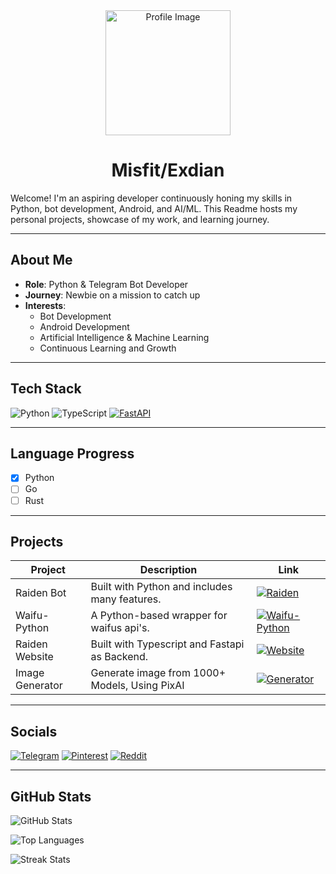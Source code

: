 
<div align="center">
  <img src="https://github.com/MisfiT2020/wpt/blob/b4082e95b039b459b81613b91493d6970b391573/110628930%201.png" width="200" alt="Profile Image" />
  
  <h1>Misfit/Exdian</h1>
</div>

Welcome! I'm an aspiring developer continuously honing my skills in Python, bot development, Android, and AI/ML. This Readme hosts my personal projects, showcase of my work, and learning journey.

---

## About Me

- **Role**: Python & Telegram Bot Developer 
- **Journey**: Newbie on a mission to catch up
- **Interests**:
  - Bot Development
  - Android Development
  - Artificial Intelligence & Machine Learning
  - Continuous Learning and Growth

---

## Tech Stack

![Python](https://img.shields.io/badge/python-3670A0?style=for-the-badge&logo=python&logoColor=ffdd54) ![TypeScript](https://img.shields.io/badge/typescript-%23007ACC.svg?style=for-the-badge&logo=typescript&logoColor=white) [![FastAPI](https://img.shields.io/badge/FastAPI-009688?style=for-the-badge&logo=fastapi&logoColor=white)](https://fastapi.tiangolo.com/)

---

## Language Progress

- [x] Python
- [ ] Go
- [ ] Rust

---

## Projects

| Project         | Description                                         | Link                                                   |
|-----------------|-----------------------------------------------------|--------------------------------------------------------|
| Raiden Bot      | Built with Python and includes many features. | [![Raiden](https://img.shields.io/badge/Raiden-2CA5E0?style=for-the-badge&logo=telegram&logoColor=white)](https://t.me/Raiden_Sh0gunBot)          |
| Waifu-Python    | A Python-based wrapper for waifus api's. | [![Waifu-Python](https://img.shields.io/badge/Waifu--Python-b22222?style=for-the-badge&logo=python&logoColor=white)](https://github.com/MisfiT2020/Waifu-Python) |
| Raiden Website      | Built with Typescript and Fastapi as Backend. | [![Website](https://img.shields.io/badge/Website-1F1F1F?style=for-the-badge&logo=instagram&logoColor=white)](https://Raiden-Delta.vercel.app)          |
| Image Generator      | Generate image from 1000+ Models, Using PixAI | [![Generator](https://img.shields.io/badge/Generator-678FFB?style=for-the-badge&logo=roboflow&logoColor=white)](https://Raiden-Delta.vercel.app/models)          |

---

## Socials

[![Telegram](https://img.shields.io/badge/Telegram-0088CC?style=for-the-badge&logo=telegram&logoColor=white)](https://t.me/Exdian)
[![Pinterest](https://img.shields.io/badge/Pinterest-E60023?style=for-the-badge&logo=pinterest&logoColor=white)](https://pinterest.com/akoushik88)
[![Reddit](https://img.shields.io/badge/Reddit-FF4500?style=for-the-badge&logo=reddit&logoColor=white)](https://www.reddit.com/user/Hour_Requirement3148/)

---

## GitHub Stats

![GitHub Stats](https://github-readme-stats.vercel.app/api?username=MisfiT2020&theme=dracula&hide_border=false&include_all_commits=false&count_private=true)

![Top Languages](https://github-readme-stats.vercel.app/api/top-langs/?username=MisfiT2020&theme=dracula&hide_border=false&include_all_commits=false&count_private=true&layout=compact)

![Streak Stats](https://github-readme-streak-stats.herokuapp.com/?user=MisfiT2020&theme=dracula&hide_border=false)
